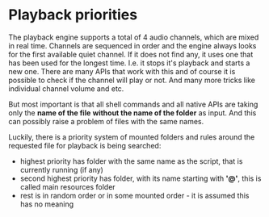 # Playback priorities

The playback engine supports a total of 4 audio channels, which are mixed in real time.
Channels are sequenced in order and the engine always looks for the first available quiet channel.
If it does not find any, it uses one that has been used for the longest time.
I.e. it stops it's playback and starts a new one.
There are many APIs that work with this and of course it is possible to check if the channel will play or not.
And many more tricks like individual channel volume and etc.

But most important is that all shell commands and all native APIs are taking only the **name of the file** **without the name of the folder** as input.
And this can possibly raise a problem of files with the same names.

Luckily, there is a priority system of mounted folders and rules around the requested file for playback is being searched:

* highest priority has folder with the same name as the script, that is currently running (if any)
* second highest priority has folder, with its name starting with **'@'**, this is called main resources folder
* rest is in random order or in some mounted order - it is assumed this has no meaning